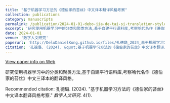 ```yaml
---
title: "基于机器学习方法的《德伯家的苔丝》中文译本翻译风格考察"
collection: publications
category: manuscripts
permalink: /publication/2024-01-01-debo-jia-de-tai-si-translation-style
excerpt: '研究使用机器学习中的分类和聚类方法,基于自建平行语料库,考察哈代名作《德伯家的苔丝》中文三译本的翻译风格。'
date: 2024-01-01
venue: '数字人文研究'
paperurl: 'http://DeluDanielKong.github.io/files/孔德璐_2024_基于机器学习方法的《德伯家的苔丝》中文译本翻译风格考察.pdf'
citation: '孔德璐. (2024). &quot;基于机器学习方法的《德伯家的苔丝》中文译本翻译风格考察.&quot; <i>数字人文研究</i>. 4(1).'
---
```


<a href='https://kns.cnki.net/KCMS/detail/detail.aspx?dbcode=CJFD&dbname=CJFDAUTO&filename=SZYH202401004'>View paper info on Web</a>

研究使用机器学习中的分类和聚类方法,基于自建平行语料库,考察哈代名作《德伯家的苔丝》中文三译本的翻译风格。

Recommended citation: 孔德璐. (2024). "基于机器学习方法的《德伯家的苔丝》中文译本翻译风格考察." <i>数字人文研究</i>. 4(1).
